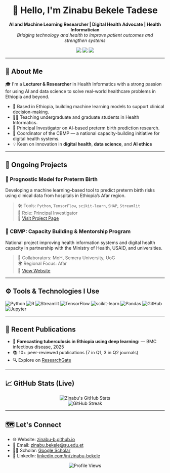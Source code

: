 <h1 align="center">👋 Hello, I'm Zinabu Bekele Tadese</h1>

<p align="center">
  <strong>AI and Machine Learning Researcher | Digital Health Advocate | Health Informatician </strong><br>
  <em>Bridging technology and health to improve patient outcomes and strengthen systems</em>
</p>

<p align="center">
  <a href="https://zinabu-b.github.io"><img src="https://img.shields.io/badge/Website-Zinabu_B-0e76a8?style=flat&logo=google-chrome" /></a>
  <a href="https://www.researchgate.net/profile/Zinabu-Tadese"><img src="https://img.shields.io/badge/ResearchGate-Profile-00ccbb?style=flat&logo=researchgate" /></a>
  <a href="https://www.linkedin.com/in/zinabubekele12/"><img src="https://img.shields.io/badge/LinkedIn-Zinabu_Bekele-blue?style=flat&logo=linkedin" /></a>
</p>

---

## 🧠 About Me

🎓 I'm a **Lecturer & Researcher** in Health Informatics with a strong passion for using AI and data science to solve real-world healthcare problems in Ethiopia and beyond.

- 📍 Based in Ethiopia, building machine learning models to support clinical decision-making.
- 👨‍🏫 Teaching undergraduate and graduate students in Health Informatics.
- 🔬 Principal Investigator on AI-based preterm birth prediction research.
- 🤝 Coordinator of the CBMP — a national capacity-building initiative for digital health systems.
- 💡 Keen on innovation in **digital health**, **data science**, and **AI ethics**

---

## 🔬 Ongoing Projects

### 🍼 Prognostic Model for Preterm Birth  
Developing a machine learning–based tool to predict preterm birth risks using clinical data from hospitals in Ethiopia’s Afar region.  
> 🛠 Tools: `Python`, `TensorFlow`, `scikit-learn`, `SHAP`, `Streamlit`  
> 📍 Role: Principal Investigator  
> 🔗 [Visit Project Page](https://zinabu-b.github.io)

### 🏥 CBMP: Capacity Building & Mentorship Program  
National project improving health information systems and digital health capacity in partnership with the Ministry of Health, USAID, and universities.  
> 🤝 Collaborators: MoH, Semera University, UoG  
> 🌍 Regional Focus: Afar  
> 🔗 [View Website](https://zinabu-b.github.io)

---

## ⚙️ Tools & Technologies I Use

![Python](https://img.shields.io/badge/Python-3776AB?style=flat&logo=python&logoColor=white)
![R](https://img.shields.io/badge/R-276DC3?style=flat&logo=r&logoColor=white)
![Streamlit](https://img.shields.io/badge/Streamlit-FF4B4B?style=flat&logo=streamlit&logoColor=white)
![TensorFlow](https://img.shields.io/badge/TensorFlow-FF6F00?style=flat&logo=tensorflow&logoColor=white)
![scikit-learn](https://img.shields.io/badge/Scikit--learn-F7931E?style=flat&logo=scikitlearn&logoColor=white)
![Pandas](https://img.shields.io/badge/-Pandas-333333?style=flat&logo=pandas)
![GitHub](https://img.shields.io/badge/GitHub-181717?style=flat&logo=github&logoColor=white)
![Jupyter](https://img.shields.io/badge/Jupyter-F37626?style=flat&logo=jupyter&logoColor=white)

---

## 🧾 Recent Publications

- 📄 **Forecasting tuberculosis in Ethiopia using deep learning:** — BMC infectious disease, 2025  
- 📚 10+ peer-reviewed publications (7 in Q1, 3 in Q2 journals)  
- 🔍 Explore on [ResearchGate](https://www.researchgate.net/profile/Zinabu-Tadese)

---

## 📈 GitHub Stats (Live)

<p align="center">
  <img src="https://github-readme-stats.vercel.app/api?username=zinabu-b&show_icons=true&theme=default&hide_border=true" alt="Zinabu's GitHub Stats" />
  <br>
  <img src="https://github-readme-streak-stats.herokuapp.com/?user=zinabu-b&theme=default&hide_border=true" alt="GitHub Streak" />
</p>

---

## 🗺️ Let's Connect

- 🌐 Website: [zinabu-b.github.io](https://zinabu-b.github.io)
- 📧 Email: zinabu.bekele@su.edu.et
- 🧑‍🔬 Scholar: [Google Scholar](https://scholar.google.com/citations?user=YRt0jnQAAAAJ&hl=en)
- 💼 LinkedIn: [linkedin.com/in/zinabu-bekele](https://www.linkedin.com/in/zinabubekele12/)

<p align="center">
  <img src="https://komarev.com/ghpvc/?username=zinabu-b&style=flat-square&color=blue" alt="Profile Views" />
</p>
